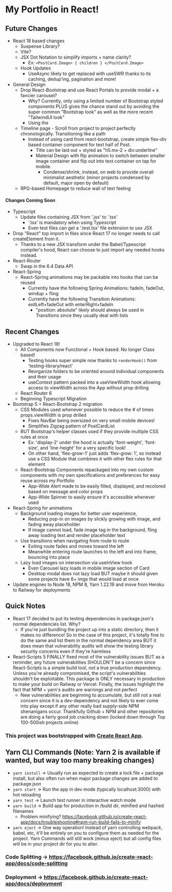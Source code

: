 # My Portfolio in React!

## Future Changes
- React 18 based changes
  - Suspense Library?
  - Vite?
  - JSX Dot Notation to simplify imports + name clarity?
    - Ex: `<PostCard.Image> { children } </PostCard.Image>`
  - Hook Updates
    - UseAsync likely to get replaced with useSWR thanks to its caching, dedup'ing, pagination and more!
- General Design
  - Drop React-Bootstrap and use React Portals to provide modal + a fancier carousel?
    - Why? Currently, only using a limited number of Bootstrap styled components PLUS gives the chance stand out by avoiding the super common "Bootstrap look" as well as the more recent "TailwindUI look"
    - Using the <dialog> element is also a great newer option in HTML since it provides accessibility by default! It just needs styling!
  - Timeline page - Scroll from project to project perfectly chronologically. Transitioning like a path
    - Instead of using card from react-bootstrap, create simple flex-div based container component for text half of Post.
      - Title can be laid out + styled as "h5.mx-2 + div.underline"
      - Material Design with flip animation to switch between smaller image container and flip out into text container on tap for mobile.
        - Condense/shrink, instead, on web to provide overall minimalist aesthetic (minor projects condensed by default, major open by default)
  - RPG-based Homepage to reduce wall of text feeling
#### Changes Coming Soon
- Typescript
  - Update files containing JSX from '.jsx' to '.tsx' 
    - '.tsx' is mandatory when using Typescript
    - Even test files can get a '.test.tsx' file extension to usx JSX
- Drop "React" top import in files since React 17 no longer needs to call createElement from it.
  - Thanks to a new JSX transform under the Babel/Typescript compiler's hood, React can choose to just import any needed hooks instead.
- React-Router
  - Swap in the 6.4 Data API
- React-Spring
  - React-Spring animations may be packable into hooks that can be reused
    - Currently have the following Spring Animations: fadeIn, fadeOut, windup + fling
    - Currently have the following Transition Animations: exitLeft+fadeOut with enterRight+fadeIn
      - "position: absolute" likely should always be used in Transitions since they usually deal with lists

## Recent Changes
- Upgraded to React 18!
  - All Components now Functional + Hook based. No longer Class based!
    - Testing hooks super simple now thanks to `renderHook()` from 'testing-library/react'
    - Reorganize folders to be oriented around individual components and their usage
    - useContext pattern packed into a useViewWidth hook allowing access to viewWidth across the App without prop drilling
  - React Router 6
  - Beginning Typescript Migration
- Bootstrap 5 + React-Bootstrap 2 migration
  - CSS Modules used whenever possible to reduce the # of times props.viewWidth is prop drilled
    - Fixes NavBar being oversized on very small mobile devices!
    - Simplifies Zigzag pattern of PostCardList
  - BUT Bootstrap's helper classes used if they provide multiple CSS rules at once
    - Ex: 'display-2' under the hood is actually 'font-weight', 'font-size', and 'line-height' for a very specific look!
    - On other hand, 'flex-grow-1' just adds 'flex-grow: 1', so instead use a CSS Module that combines it with other flex rules for that element
  - React-Bootstrap Components repackaged into my own custom components with my own specifications and preferences for easy reuse across my Portfolio
    - App-Wide Alert made to be easily filled, displayed, and recolored based on message and color props
    - App-Wide Spinner to easily ensure it's accessible whenever used
- React-Spring for animations
  - Background loading images for better user experience, 
    - Reducing pop-in on images by slickly growing with image, and fading away placeholder
    - If image cannot load, fade image tag in the background, fling away loading text and render placeholder text
  - Use transitions when navigating from route to route
    - Exiting route fades and moves toward the left
    - Meanwhile entering route launches to the left and into frame, bouncing into place
  - Lazy load images on intersection via useInView hook
    - Even Carousel lazy loads in mobile image section of Card 
    - Desktop modal does not lazy load BUT maybe it should given some projects have 8+ imgs that would load at once
- Update engines to Node 18, NPM 8, Yarn 1.22.19 and move from Heroku to Railway for deployments

## Quick Notes
- React 17 decided to put its testing dependencies in package.json's normal dependencies list. Why?
  - If you're just bundling the project up into a static directory, then it makes no difference! So in the case of this project, it's totally fine to do the same and list them in the normal dependency area BUT it does mean that vulnerability audits will show the testing library security concerns even if they're harmless
- React-Scripts 5 FINALLY fixed most of the vulnerability issues BUT as a reminder, any future vulnerabilities SHOULDN'T be a concern since React-Scripts is a simple
build tool, not a true production dependency. Unless you're already compromised, the script's vulnerabilities shouldn't be exploitable. This package is ONLY necessary 
in production to make your build on Railway or Vercel. Finally, the issues highlight the fact that NPM + yarn's audits are warnings and not perfect
  - New vulnerabilities are beginning to accumulate, but still not a real concern since it is a dev-dependency and not likely to ever come into play except if any other really bad supply-side NPM shenanigans occur. Thankfully Github + NPM and other repositories are doing a fairly good job cracking down (locked down through Top 100-500ish projects online)

### This project was bootstrapped with [Create React App](https://github.com/facebook/create-react-app).

## Yarn CLI Commands (Note: Yarn 2 is available if wanted, but way too many breaking changes)
- `yarn install` -> Usually run as expected to create a lock file + package install, but also often run when major package changes are added to package.json
- `yarn start` -> Run the app in dev mode (typically localhost:3000) with hot reloading 
- `yarn test` -> Launch test runner in interactive watch mode
- `yarn build` -> Build app for production in /build dir, minified and hashed filenames
    - Problem minifying? https://facebook.github.io/create-react-app/docs/troubleshooting#npm-run-build-fails-to-minify
- `yarn eject` -> One way operation! Instead of yarn controlling webpack, babel, etc,
  it'll be entirely on you to configure them as needed for the project. Yarn Commands will still work
  (minus eject) but all config files will be in your project dir for you to alter.

### Code Splitting -> https://facebook.github.io/create-react-app/docs/code-splitting

### Deployment -> https://facebook.github.io/create-react-app/docs/deployment
